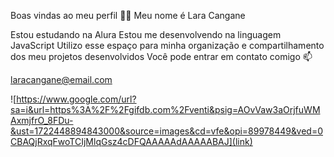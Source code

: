 Boas vindas ao meu perfil 💛💛
Meu nome é Lara Cangane

Estou estudando na Alura
Estou me desenvolvendo na linguagem JavaScript
Utilizo esse espaço para minha organização e compartilhamento dos meu projetos desenvolvidos
Você pode entrar em contato comigo 📫

laracangane@email.com

![https://www.google.com/url?sa=i&url=https%3A%2F%2Fgifdb.com%2Fventi&psig=AOvVaw3aOrjfuWMAxmjfrO_8FDu-&ust=1722448894843000&source=images&cd=vfe&opi=89978449&ved=0CBAQjRxqFwoTCIjMlqGsz4cDFQAAAAAdAAAAABAJ](link)
